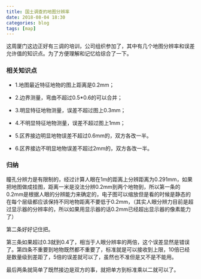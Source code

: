 ```yaml
---
title: 国土调查的地图分辨率
date: 2018-08-04 18:30
categories: blog
tags: [map]
---
```

这周厦门这边正好有三调的培训，公司组织参加了，其中有几个地图分辨率和误差允许值的知识点。为了方便理解和记忆给综合了一下。

### 相关知识点
* 1.地图最近特征地物的图上距离是0.2mm；
* 2.边界测量，弯曲不超过0.5*0.6的可以合并；

* 3.明显特征地物测量，误差不超过图上0.3mm；
* 4.不明显特征地物测量，误差不超过图上1mm；

* 5.区界接边明显地物误差不超过0.6mm的，双方各改一半。
* 6.区界接边不明显地物误差不超过2mm的，双方各改一半。

### 归纳
瞳孔分辨力是有限制的，经过计算人眼在1m的距离上分辨距离为0.291mm，如果把地图做成挂图，距离一米是没法分辨0.2mm到两个地物到，所以第一条的0.2mm是根据人眼的分辨能力来确定的，电子图可以缩放但是看的时候是静态的在每个层级都应该保持不同地物距离不要低于0.2mm，（其实人眼分辨力目前是超过显示器的分辨率的，所以如果用显示器的话0.2mm已经超出显示器的像素能力了）

第二条好好记住把。

第三条如果超过0.3就到0.4了，相当于人眼分辨率的两倍，这个误差显然是错误了。第四条不重要到地物既然都不重要了，标准就是可以接收到上限，10倍已经是数量级到差距了，5倍的误差就可以了，虽然也不准但是又不是不能用。

最后两条就简单了既然接边是双方的事，就把单方到标准乘以二就可以了。